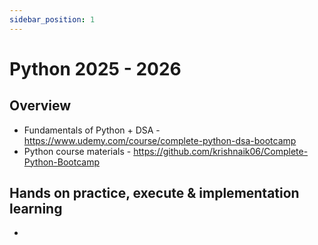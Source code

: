 ```yaml
---
sidebar_position: 1
---
```


# Python 2025 - 2026

## Overview

- Fundamentals of Python + DSA - https://www.udemy.com/course/complete-python-dsa-bootcamp
- Python course materials - https://github.com/krishnaik06/Complete-Python-Bootcamp

## Hands on practice, execute & implementation learning

-
